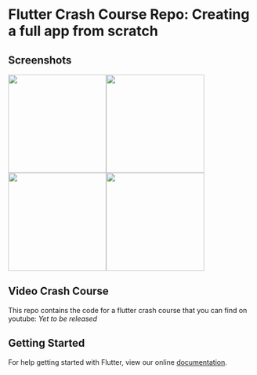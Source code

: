 # Flutter Crash Course Repo: Creating a full app from scratch

## Screenshots
<img src="https://raw.githubusercontent.com/bramvbilsen/Flutter-Quiz-Preview-App/master/screenshots/Screenshot_1519245085.png" width="200"><img src="https://raw.githubusercontent.com/bramvbilsen/Flutter-Quiz-Preview-App/master/screenshots/Screenshot_1519245074.png" width="200"><img src="https://raw.githubusercontent.com/bramvbilsen/Flutter-Quiz-Preview-App/master/screenshots/Screenshot_1519245082.png" width="200"><img src="https://raw.githubusercontent.com/bramvbilsen/Flutter-Quiz-Preview-App/master/screenshots/Screenshot_1519244338.png" width="200">

## Video Crash Course
This repo contains the code for a flutter crash course that you can find on youtube: *Yet to be released*

## Getting Started

For help getting started with Flutter, view our online
[documentation](http://flutter.io/).
